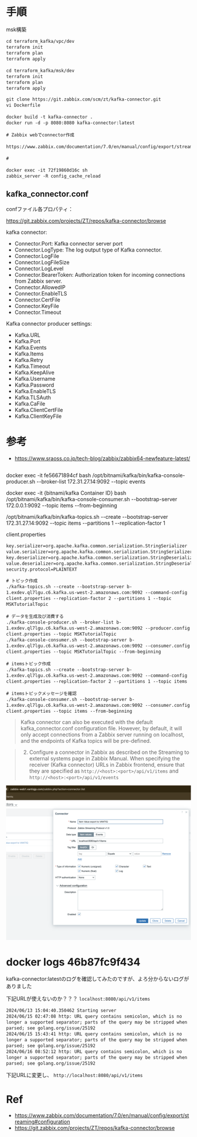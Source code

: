 # 手順

msk構築
```
cd terraform_kafka/vpc/dev
terraform init
terraform plan
terraform apply

cd terraform_kafka/msk/dev
terraform init
terraform plan
terraform apply
```

```
git clone https://git.zabbix.com/scm/zt/kafka-connector.git
vi Dockerfile

docker build -t kafka-connector .
docker run -d -p 8080:8080 kafka-connector:latest

# Zabbix webでconnector作成

https://www.zabbix.com/documentation/7.0/en/manual/config/export/streaming#configuration

# 

docker exec -it 72f19860d16c sh
zabbix_server -R config_cache_reload
```

## kafka_connector.conf

confファイル各プロパティ：

https://git.zabbix.com/projects/ZT/repos/kafka-connector/browse

kafka connector:

- Connector.Port: Kafka connector server port
- Connector.LogType: The log output type of Kafka connector.
- Connector.LogFile
- Connector.LogFileSize
- Connector.LogLevel
- Connector.BearerToken: Authorization token for incoming connections from Zabbix server.
- Connector.AllowedIP
- Connector.EnableTLS
- Connector.CertFile
- Connector.KeyFile
- Connector.Timeout

Kafka connector producer settings:

- Kafka.URL
- Kafka.Port
- Kafka.Events
- Kafka.Items
- Kafka.Retry
- Kafka.Timeout
- Kafka.KeepAlive
- Kafka.Username
- Kafka.Password
- Kafka.EnableTLS
- Kafka.TLSAuth
- Kafka.CaFile
- Kafka.ClientCertFile
- Kafka.ClientKeyFile

# 参考

- https://www.sraoss.co.jp/tech-blog/zabbix/zabbix64-newfeature-latest/

## 

docker exec -it fe56671894cf bash
/opt/bitnami/kafka/bin/kafka-console-producer.sh --broker-list 172.31.27.14:9092 --topic events

docker exec -it {bitnami/kafka Container ID} bash
/opt/bitnami/kafka/bin/kafka-console-consumer.sh --bootstrap-server 172.0.0.1:9092 --topic items  --from-beginning

/opt/bitnami/kafka/bin/kafka-topics.sh --create --bootstrap-server 172.31.27.14:9092 --topic items --partitions 1 --replication-factor 1


client.properties
```
key.serializer=org.apache.kafka.common.serialization.StringSerializer
value.serializer=org.apache.kafka.common.serialization.StringSerializer
key.deserializer=org.apache.kafka.common.serialization.StringDeserializer
value.deserializer=org.apache.kafka.common.serialization.StringDeserializer
security.protocol=PLAINTEXT
```

```
# トピック作成
./kafka-topics.sh --create --bootstrap-server b-1.exdev.ql7lgu.c6.kafka.us-west-2.amazonaws.com:9092 --command-config client.properties --replication-factor 2 --partitions 1 --topic MSKTutorialTopic

# データを生成及び消費する
./kafka-console-producer.sh --broker-list b-1.exdev.ql7lgu.c6.kafka.us-west-2.amazonaws.com:9092 --producer.config client.properties --topic MSKTutorialTopic
./kafka-console-consumer.sh --bootstrap-server b-1.exdev.ql7lgu.c6.kafka.us-west-2.amazonaws.com:9092 --consumer.config client.properties --topic MSKTutorialTopic --from-beginning

# itemsトピック作成
./kafka-topics.sh --create --bootstrap-server b-1.exdev.ql7lgu.c6.kafka.us-west-2.amazonaws.com:9092 --command-config client.properties --replication-factor 2 --partitions 1 --topic items

# itemsトピックメッセージを確認
./kafka-console-consumer.sh --bootstrap-server b-1.exdev.ql7lgu.c6.kafka.us-west-2.amazonaws.com:9092 --consumer.config client.properties --topic items --from-beginning
```

> Kafka connector can also be executed with the default kafka_connector.conf configuration file. However, by default, it will only accept connections from a Zabbix server running on localhost, and the endpoints of Kafka topics will be pre-defined.

> 2. Configure a connector in Zabbix as described on the Streaming to external systems page in Zabbix Manual. When specifying the receiver (Kafka connector) URLs in Zabbix frontend, ensure that they are specified as `http://<host>:<port>/api/v1/items` and `http://<host>:<port>/api/v1/events`

![alt text](image.png)

# docker logs 46b87fc9f434

kafka-connector:latestのログを確認してみたのですが、よろ分からないログがありました

下記URLが使えないのか？？？
`localhost:8080/api/v1/items`
```
2024/06/13 15:04:40.350462 Starting server
2024/06/15 02:47:08 http: URL query contains semicolon, which is no longer a supported separator; parts of the query may be stripped when parsed; see golang.org/issue/25192
2024/06/15 15:43:41 http: URL query contains semicolon, which is no longer a supported separator; parts of the query may be stripped when parsed; see golang.org/issue/25192
2024/06/16 08:52:12 http: URL query contains semicolon, which is no longer a supported separator; parts of the query may be stripped when parsed; see golang.org/issue/25192
```

下記URLに変更し、
`http://localhost:8080/api/v1/items`

# Ref

- https://www.zabbix.com/documentation/7.0/en/manual/config/export/streaming#configuration
- https://git.zabbix.com/projects/ZT/repos/kafka-connector/browse
